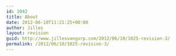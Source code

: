 ```yaml
---
id: 1042
title: About
date: 2012-06-10T11:21:25+00:00
author: Jilles
layout: revision
guid: http://www.jillesvangurp.com/2012/06/10/1025-revision-3/
permalink: /2012/06/10/1025-revision-3/
---
```

